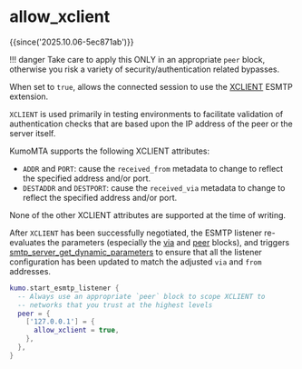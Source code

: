 # allow_xclient

{{since('2025.10.06-5ec871ab')}}

!!! danger
    Take care to apply this ONLY in an appropriate `peer` block,
    otherwise you risk a variety of security/authentication related
    bypasses.

When set to `true`, allows the connected session to use the
[XCLIENT](https://www.postfix.org/XCLIENT_README.html) ESMTP extension.

`XCLIENT` is used primarily in testing environments to facilitate validation of
authentication checks that are based upon the IP address of the peer or the
server itself.

KumoMTA supports the following XCLIENT attributes:

 * `ADDR` and `PORT`: cause the `received_from` metadata to change
   to reflect the specified address and/or port.
 * `DESTADDR` and `DESTPORT`: cause the `received_via` metadata to
   change to reflect the specified address and/or port.

None of the other XCLIENT attributes are supported at the time of writing.

After `XCLIENT` has been successfully negotiated, the ESMTP listener
re-evaluates the parameters (especially the [via](via.md) and [peer](peer.md)
blocks), and triggers
[smtp_server_get_dynamic_parameters](../../events/smtp_server_get_dynamic_parameters.md)
to ensure that all the listener configuration has been updated to match the
adjusted `via` and `from` addresses.

```lua
kumo.start_esmtp_listener {
  -- Always use an appropriate `peer` block to scope XCLIENT to
  -- networks that you trust at the highest levels
  peer = {
    ['127.0.0.1'] = {
      allow_xclient = true,
    },
  },
}
```


